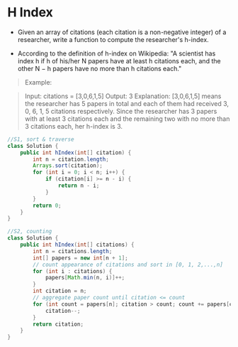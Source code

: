# H Index
- Given an array of citations (each citation is a non-negative integer) of a researcher, write a function to compute the researcher's h-index.

- According to the definition of h-index on Wikipedia: "A scientist has index h if h of his/her N papers have at least h citations each, and the other N − h papers have no more than h citations each."

> Example:

> Input: citations = [3,0,6,1,5]
> Output: 3 
> Explanation: [3,0,6,1,5] means the researcher has 5 papers in total and each of them had
> received 3, 0, 6, 1, 5 citations respectively.
> Since the researcher has 3 papers with at least 3 citations each and the remaining 
> two with no more than 3 citations each, her h-index is 3.

```java
//S1, sort & traverse
class Solution {
    public int hIndex(int[] citation) {
        int n = citation.length;
        Arrays.sort(citation);
        for (int i = 0; i < n; i++) {
            if (citation[i] >= n - i) {
                return n - i;
            }
        }
        return 0;
    }
}

//S2, counting
class Solution {
    public int hIndex(int[] citations) {
        int n = citations.length;
        int[] papers = new int[n + 1];
		// count appearance of citations and sort in [0, 1, 2,...,n]
        for (int i : citations) {
            papers[Math.min(n, i)]++;
        }
        int citation = n;
		// aggregate paper count until citation <= count
        for (int count = papers[n]; citation > count; count += papers[citation]) {
            citation--;
        }
        return citation;
    }
}
```
